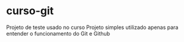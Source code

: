 # curso-git
Projeto de teste usado no curso
Projeto  simples utilizado apenas para entender o funcionamento do Git e Github
